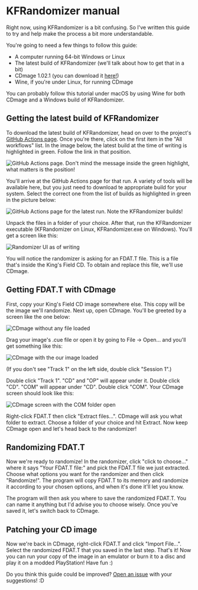 # KFRandomizer manual
Right now, using KFRandomizer is a bit confusing. So I've written this guide to try and help make the process a bit more understandable.

You're going to need a few things to follow this guide:
* A computer running 64-bit Windows or Linux 
* The latest build of KFRandomizer (we'll talk about how to get that in a bit)
* CDmage 1.02.1 (you can download it [here!](https://www.videohelp.com/download/CDmage1-02-1B5.exe))
* Wine, if you're under Linux, for running CDmage

You can probably follow this tutorial under macOS by using Wine for both CDmage and a Windows build of KFRandomizer.

## Getting the latest build of KFRandomizer
To download the latest build of KFRandomizer, head on over to the project's [GitHub Actions page](https://github.com/IvanDSM/KingsFieldRE/actions). Once you're there, click on the first item in the "All workflows" list. In the image below, the latest build at the time of writing is highlighted in green. Follow the link in that position.

![GitHub Actions page. Don't mind the message inside the green highlight, what matters is the position!](https://github.com/IvanDSM/KingsFieldRE/blob/master/wiki/kfrandomizer_manual/get_latest_build.png)

You'll arrive at the GitHub Actions page for that run. A variety of tools will be available here, but you just need to download te appropriate build for your system. Select the correct one from the list of builds as highlighted in green in the picture below:

![GitHub Actions page for the latest run. Note the KFRandomizer builds!](https://github.com/IvanDSM/KingsFieldRE/blob/master/wiki/kfrandomizer_manual/actions_build.png)

Unpack the files in a folder of your choice. After that, run the KFRandomizer executable (KFRandomizer on Linux, KFRandomizer.exe on Windows). You'll get a screen like this:

![Randomizer UI as of writing](https://github.com/IvanDSM/KingsFieldRE/blob/master/wiki/kfrandomizer_manual/randomizer.png)

You will notice the randomizer is asking for an FDAT.T file. This is a file that's inside the King's Field CD. To obtain and replace this file, we'll use CDmage.

## Getting FDAT.T with CDmage
First, copy your King's Field CD image somewhere else. This copy will be the image we'll randomize. Next up, open CDmage. You'll be greeted by a screen like the one below:

![CDmage without any file loaded](https://github.com/IvanDSM/KingsFieldRE/blob/master/wiki/kfrandomizer_manual/cdmage.png)

Drag your image's .cue file or open it by going to File -> Open... and you'll get something like this:

![CDmage with the our image loaded](https://github.com/IvanDSM/KingsFieldRE/blob/master/wiki/kfrandomizer_manual/cdmage_loaded.png)

(If you don't see "Track 1" on the left side, double click "Session 1".)

Double click "Track 1". "CD" and "OP" will appear under it. Double click "CD". "COM" will appear under "CD". Double click "COM". Your CDmage screen should look like this:

![CDmage screen with the COM folder open](https://github.com/IvanDSM/KingsFieldRE/blob/master/wiki/kfrandomizer_manual/cdmage_com.png)

Right-click FDAT.T then click "Extract files...". CDmage will ask you what folder to extract. Choose a folder of your choice and hit Extract. Now keep CDmage open and let's head back to the randomizer!

## Randomizing FDAT.T
Now we're ready to randomize! In the randomizer, click "click to choose..." where it says "Your FDAT.T file:" and pick the FDAT.T file we just extracted. Choose what options you want for the randomizer and then click "Randomize!". The program will copy FDAT.T to its memory and randomize it according to your chosen options, and when it's done it'll let you know.

The program will then ask you where to save the randomized FDAT.T. You can name it anything but I'd advise you to choose wisely. Once you've saved it, let's switch back to CDmage.

## Patching your CD image
Now we're back in CDmage, right-click FDAT.T and click "Import File...". Select the randomized FDAT.T that you saved in the last step. That's it! Now you can run your copy of the image in an emulator or burn it to a disc and play it on a modded PlayStation! Have fun :)

Do you think this guide could be improved? [Open an issue](https://github.com/IvanDSM/KingsFieldRE/issues/new/choose) with your suggestions! :D